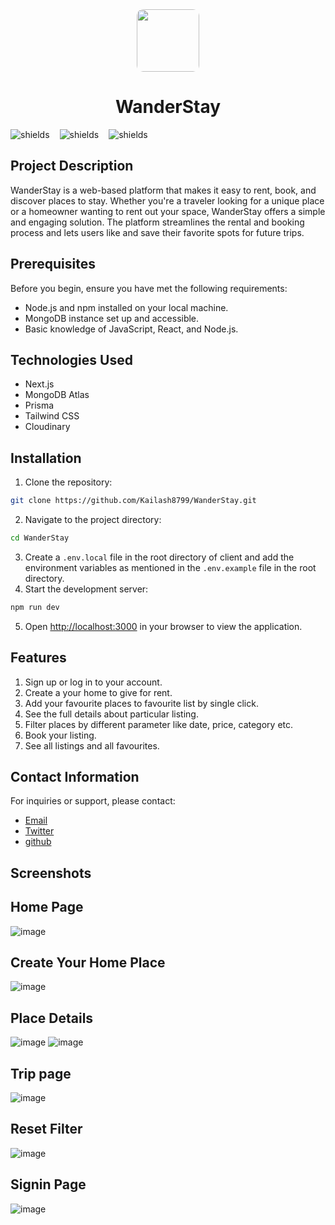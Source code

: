 <div align="center">
  <img src="https://wanderstay-nextjs14.vercel.app/logo.png" width="100px" style="border-radius:10px;" align="center" >
  <h1>WanderStay</h1>
  <div align="center" style="display:flex; gap:16px;">
    <img src="https://img.shields.io/github/languages/top/Kailash8799/WanderStay" alt="shields">
    <img src="https://img.shields.io/github/forks/Kailash8799/WanderStay" alt="shields">
    <img src="https://img.shields.io/github/stars/Kailash8799/WanderStay" alt="shields">
  </div>
</div>

## Project Description

WanderStay is a web-based platform that makes it easy to rent, book, and discover places to stay. Whether you're a traveler looking for a unique place or a homeowner wanting to rent out your space, WanderStay offers a simple and engaging solution. The platform streamlines the rental and booking process and lets users like and save their favorite spots for future trips.

## Prerequisites

Before you begin, ensure you have met the following requirements:

- Node.js and npm installed on your local machine.
- MongoDB instance set up and accessible.
- Basic knowledge of JavaScript, React, and Node.js.

## Technologies Used

- Next.js
- MongoDB Atlas
- Prisma
- Tailwind CSS
- Cloudinary

## Installation

1. Clone the repository:

```sh
git clone https://github.com/Kailash8799/WanderStay.git
```

2. Navigate to the project directory:

```sh
cd WanderStay
```

3. Create a `.env.local` file in the root directory of client and add the environment variables as mentioned in the `.env.example` file in the root directory.
4. Start the development server:

```sh
npm run dev
```

5. Open [http://localhost:3000](http://localhost:3000) in your browser to view the application.


## Features

1. Sign up or log in to your account.
2. Create a your home to give for rent.
3. Add your favourite places to favourite list by single click.
4. See the full details about particular listing.
5. Filter places by different parameter like date, price, category etc.
6. Book your listing.
7. See all listings and all favourites.

## Contact Information

For inquiries or support, please contact:

- [Email](mailto:kailashrajput8799@gmail.com)
- [Twitter](https://x.com/thekailash8799)
- [github](https://github.com/Kailash8799)

## Screenshots

## Home Page
![image](https://github.com/Kailash8799/WanderStay/assets/98249911/4edeb4c6-df2c-4e50-acb9-c524b4a4fd8d)

## Create Your Home Place
![image](https://github.com/Kailash8799/WanderStay/assets/98249911/a5686f30-de6a-4700-9ada-3f17683f7a1a)

## Place Details
![image](https://github.com/Kailash8799/WanderStay/assets/98249911/128953bf-3544-4956-8834-19560a9d17f3)
![image](https://github.com/Kailash8799/WanderStay/assets/98249911/839678f0-4eb2-4a02-b72b-5ce0bceffdd3)

## Trip page
![image](https://github.com/Kailash8799/WanderStay/assets/98249911/0a8d9941-150e-4136-9e35-e3e698582fb1)

## Reset Filter
![image](https://github.com/Kailash8799/WanderStay/assets/98249911/1910e34c-5e02-4851-8c02-a0e31f77da55)

## Signin Page
![image](https://github.com/Kailash8799/WanderStay/assets/98249911/3c2d1949-7dd4-4096-8dbe-2eaa5b55874e)
